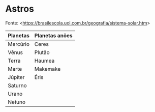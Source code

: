 # Astros

Fonte: \<<https://brasilescola.uol.com.br/geografia/sistema-solar.htm>\>

| Planetas | Planetas anões |
| -------- | -------------- |
| Mercúrio | Ceres          |
| Vênus    | Plutão         |
| Terra    | Haumea         |
| Marte    | Makemake       |
| Júpiter  | Éris           |
| Saturno  |                |
| Urano    |                |
| Netuno   |                |

 